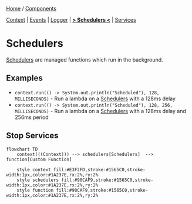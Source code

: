 [Home](../../README.md) / [Components](../../README.md#-components)

 [Context](../context/README.md)
| [Events](../events/README.md)
| [Logger](../logger/README.md)
| [**> Schedulers <**](README.md)
| [Services](../services/README.md)

# Schedulers

[Schedulers](../schedulers/README.md) are managed functions which run in the background.

## Examples

* `context.run(() -> System.out.println("Scheduled"), 128, MILLISECONDS)` - Run a lambda on a [Schedulers](../schedulers/README.md) with a 128ms delay
* `context.run(() -> System.out.println("Scheduled"), 128, 256, MILLISECONDS)` - Run a lambda on a [Schedulers](../schedulers/README.md) with a 128ms delay and 256ms period

## Stop Services

```mermaid
flowchart TD
    context(((Context))) --> schedulers[Schedulers]  --> function[Custom Function]
    
    style context fill:#E3F2FD,stroke:#1565C0,stroke-width:1px,color:#1A237E,rx:2%,ry:2%
    style schedulers fill:#90CAF9,stroke:#1565C0,stroke-width:1px,color:#1A237E,rx:2%,ry:2%
    style function fill:#90CAF9,stroke:#1565C0,stroke-width:1px,color:#1A237E,rx:2%,ry:2%
```
